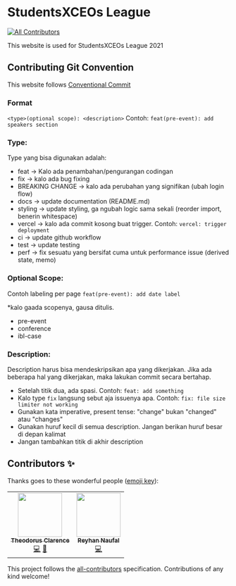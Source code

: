 # StudentsXCEOs League
<!-- ALL-CONTRIBUTORS-BADGE:START - Do not remove or modify this section -->
[![All Contributors](https://img.shields.io/badge/all_contributors-2-orange.svg?style=flat-square)](#contributors-)
<!-- ALL-CONTRIBUTORS-BADGE:END -->

This website is used for StudentsXCEOs League 2021

## Contributing Git Convention

This website follows [Conventional Commit](https://www.conventionalcommits.org/en/v1.0.0/)
### Format
`<type>(optional scope): <description>`
Contoh: `feat(pre-event): add speakers section`

### Type:

Type yang bisa digunakan adalah:

- feat → Kalo ada penambahan/pengurangan codingan
- fix → kalo ada bug fixing
- BREAKING CHANGE → kalo ada perubahan yang signifikan (ubah login flow)
- docs → update documentation (README.md)
- styling → update styling, ga ngubah logic sama sekali (reorder import, benerin whitespace)
- vercel → kalo ada commit kosong buat trigger. Contoh: `vercel: trigger deployment`
- ci → update github workflow
- test → update testing
- perf → fix sesuatu yang bersifat cuma untuk performance issue (derived state, memo)

### Optional Scope:

Contoh labeling per page `feat(pre-event): add date label`

*kalo gaada scopenya, gausa ditulis.

- pre-event
- conference
- ibl-case

### Description:

Description harus bisa mendeskripsikan apa yang dikerjakan. Jika ada beberapa hal yang dikerjakan, maka lakukan commit secara bertahap.

- Setelah titik dua, ada spasi. Contoh: `feat: add something`
- Kalo type `fix` langsung sebut aja issuenya apa. Contoh:  `fix: file size limiter not working`
- Gunakan kata imperative, present tense: "change" bukan "changed" atau "changes"
- Gunakan huruf kecil di semua description. Jangan berikan huruf besar di depan kalimat
- Jangan tambahkan titik di akhir description
## Contributors ✨

Thanks goes to these wonderful people ([emoji key](https://allcontributors.org/docs/en/emoji-key)):

<!-- ALL-CONTRIBUTORS-LIST:START - Do not remove or modify this section -->
<!-- prettier-ignore-start -->
<!-- markdownlint-disable -->
<table>
  <tr>
    <td align="center"><a href="https://theodorusclarence.com"><img src="https://avatars.githubusercontent.com/u/55318172?v=4?s=100" width="100px;" alt=""/><br /><sub><b>Theodorus Clarence</b></sub></a><br /><a href="https://github.com/theodorusclarence/sxceosleague/commits?author=theodorusclarence" title="Code">💻</a> <a href="#design-theodorusclarence" title="Design">🎨</a></td>
    <td align="center"><a href="http://reyhannaufal.com"><img src="https://avatars.githubusercontent.com/u/59334824?v=4?s=100" width="100px;" alt=""/><br /><sub><b>Reyhan Naufal</b></sub></a><br /><a href="https://github.com/theodorusclarence/sxceosleague/commits?author=reyhannaufal" title="Code">💻</a></td>
  </tr>
</table>

<!-- markdownlint-restore -->
<!-- prettier-ignore-end -->

<!-- ALL-CONTRIBUTORS-LIST:END -->

This project follows the [all-contributors](https://github.com/all-contributors/all-contributors) specification. Contributions of any kind welcome!